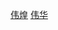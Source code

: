 [伟煌](https://cancergary.notion.site/fa25ebc150284d88adaf20e13c0f3109)
[伟华](https://larify.notion.site/larify/2022-6e09a2e1a5ad4bb896023e342bfe0a66)
